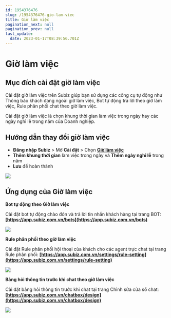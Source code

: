 ```yaml
---
id: 1954376476
slug: /1954376476-gio-lam-viec
title: Giờ làm việc
pagination_next: null
pagination_prev: null
last_update:
  date: 2023-01-17T08:39:56.701Z
---
```


# Giờ làm việc

## Mục đích cài đặt giờ làm việc


Cài đặt giờ làm việc trên Subiz giúp bạn sử dụng các công cụ tự động như Thông báo khách đang ngoài giờ làm việc, Bot tự động trả lời theo giờ làm việc, Rule phân phối chat theo giờ làm việc.

Cài đặt giờ làm việc là chọn khung thời gian làm việc trong ngày hay các ngày nghỉ lễ trong năm của Doanh nghiệp.
## Hướng dẫn thay đổi giờ làm việc


- **Đăng nhập Subiz** > Mở **Cài đặt** > Chọn **[Giờ làm việc](https://app.subiz.com.vn/settings/business-hours)**
- **Thêm khung thời gian** làm việc trong ngày và **Thêm ngày nghỉ lễ** trong năm
- **Lưu** để hoàn thành


![](https://vcdn.subiz-cdn.com/file/firrxrsvsgyabvcemrij_acpxkgumifuoofoosble)

## Ứng dụng của Giờ làm việc


**Bot tự động theo Giờ làm việc**

Cài đặt bot tự động chào đón và trả lời tin nhắn khách hàng tại trang BOT: **[https://app.subiz.com.vn/bots](https://app.subiz.com.vn/bots)**


![](https://vcdn.subiz-cdn.com/file/firrxrsvuskbgvuifhfo_acpxkgumifuoofoosble)


**Rule phân phối theo giờ làm việc**

Cài đặt Rule phân phối hội thoại của khách cho các agent trực chat tại trang Rule phân phối: **[https://app.subiz.com.vn/settings/rule-setting](https://app.subiz.com.vn/settings/rule-setting)**


![](https://vcdn.subiz-cdn.com/file/firrxrsvxdacgrywnudt_acpxkgumifuoofoosble)


**Bảng hỏi thông tin trước khi chat theo giờ làm việc**

Cài đặt bảng hỏi thông tin trước khi chat tại trang Chỉnh sửa cửa sổ chat: **[https://app.subiz.com.vn/chatbox/design](https://app.subiz.com.vn/chatbox/design)**


![](https://vcdn.subiz-cdn.com/file/firrxrsvzyiponmmfmdg_acpxkgumifuoofoosble)